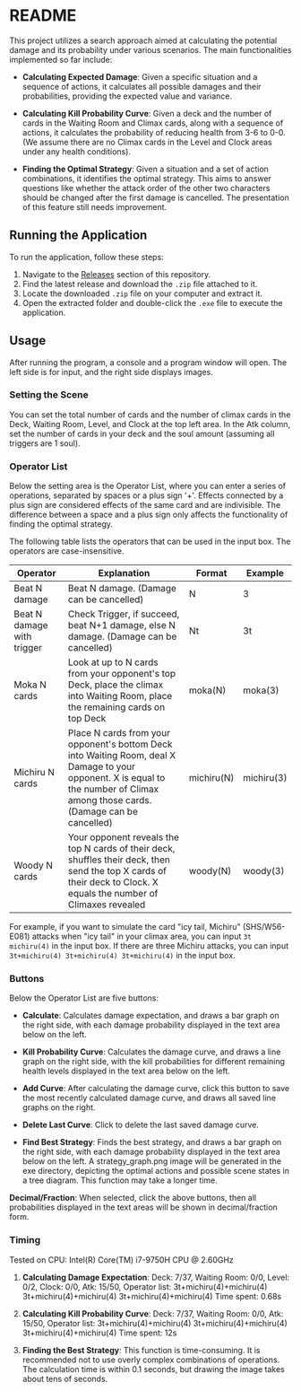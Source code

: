 # README

This project utilizes a search approach aimed at calculating the potential damage and its probability under various scenarios. The main functionalities implemented so far include:

- **Calculating Expected Damage**: Given a specific situation and a sequence of actions, it calculates all possible damages and their probabilities, providing the expected value and variance.

- **Calculating Kill Probability Curve**: Given a deck and the number of cards in the Waiting Room and Climax cards, along with a sequence of actions, it calculates the probability of reducing health from 3-6 to 0-0. (We assume there are no Climax cards in the Level and Clock areas under any health conditions).

- **Finding the Optimal Strategy**: Given a situation and a set of action combinations, it identifies the optimal strategy. This aims to answer questions like whether the attack order of the other two characters should be changed after the first damage is cancelled. The presentation of this feature still needs improvement.

## Running the Application

To run the application, follow these steps:

1. Navigate to the [Releases](https://github.com/williamjizihe/WeissSchwarz-Solver/releases) section of this repository.
2. Find the latest release and download the `.zip` file attached to it.
3. Locate the downloaded `.zip` file on your computer and extract it.
4. Open the extracted folder and double-click the `.exe` file to execute the application.

## Usage

After running the program, a console and a program window will open. The left side is for input, and the right side displays images.

### Setting the Scene

You can set the total number of cards and the number of climax cards in the Deck, Waiting Room, Level, and Clock at the top left area. In the Atk column, set the number of cards in your deck and the soul amount (assuming all triggers are 1 soul).

### Operator List

Below the setting area is the Operator List, where you can enter a series of operations, separated by spaces or a plus sign '+'. Effects connected by a plus sign are considered effects of the same card and are indivisible. The difference between a space and a plus sign only affects the functionality of finding the optimal strategy.

The following table lists the operators that can be used in the input box. The operators are case-insensitive.

| Operator  | Explanation            | Format       | Example       |
|---------------------------|-------------------------|------------|------------|
| Beat N damage                 | Beat N damage. (Damage can be cancelled)   | N          | 3          |
| Beat N damage with trigger | Check Trigger, if succeed, beat N+1 damage, else N damage. (Damage can be cancelled)       | Nt         | 3t         |
| Moka N cards              | Look at up to N cards from your opponent's top Deck, place the climax into Waiting Room, place the remaining cards on top Deck    | moka(N)    | moka(3)    |
| Michiru N cards           | Place N cards from your opponent's bottom Deck into Waiting Room, deal X Damage to your opponent. X is equal to the number of Climax among those cards. (Damage can be cancelled) | michiru(N) | michiru(3) |
| Woody N cards             | Your opponent reveals the top N cards of their deck, shuffles their deck, then send the top X cards of their deck to Clock. X equals the number of Climaxes revealed              | woody(N)   | woody(3)   |

For example, if you want to simulate the card "icy tail, Michiru" (SHS/W56-E081) attacks when "icy tail" in your climax area, you can input `3t michiru(4)` in the input box. If there are three Michiru attacks, you can input `3t+michiru(4) 3t+michiru(4) 3t+michiru(4)` in the input box.

### Buttons

Below the Operator List are five buttons:

- **Calculate**: Calculates damage expectation, and draws a bar graph on the right side, with each damage probability displayed in the text area below on the left.

- **Kill Probability Curve**: Calculates the damage curve, and draws a line graph on the right side, with the kill probabilities for different remaining health levels displayed in the text area below on the left.

- **Add Curve**: After calculating the damage curve, click this button to save the most recently calculated damage curve, and draws all saved line graphs on the right.

- **Delete Last Curve**: Click to delete the last saved damage curve.

- **Find Best Strategy**: Finds the best strategy, and draws a bar graph on the right side, with each damage probability displayed in the text area below on the left. A strategy_graph.png image will be generated in the exe directory, depicting the optimal actions and possible scene states in a tree diagram. This function may take a longer time.

**Decimal/Fraction**: When selected, click the above buttons, then all probabilities displayed in the text areas will be shown in decimal/fraction form.

### Timing

Tested on CPU: Intel(R) Core(TM) i7-9750H CPU @ 2.60GHz

1. **Calculating Damage Expectation**: Deck: 7/37, Waiting Room: 0/0, Level: 0/2, Clock: 0/0, Atk: 15/50, Operator list: 3t+michiru(4)+michiru(4) 3t+michiru(4)+michiru(4) 3t+michiru(4)+michiru(4)
   Time spent: 0.68s

2. **Calculating Kill Probability Curve**: Deck: 7/37, Waiting Room: 0/0, Atk: 15/50, Operator list: 3t+michiru(4)+michiru(4) 3t+michiru(4)+michiru(4) 3t+michiru(4)+michiru(4)
   Time spent: 12s

3. **Finding the Best Strategy**: This function is time-consuming. It is recommended not to use overly complex combinations of operations. The calculation time is within 0.1 seconds, but drawing the image takes about tens of seconds.

